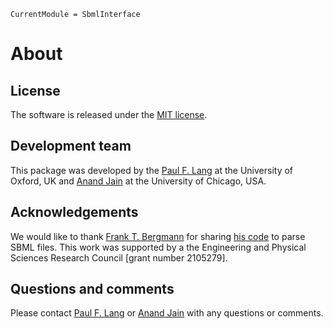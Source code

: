 ```@meta
CurrentModule = SbmlInterface
```

# About

## License

The software is released under the [MIT license](https://github.com/paulflang/SbmlInterface.jl/blob/main/LICENSE).

## Development team

This package was developed by the [Paul F. Lang](https://www.linkedin.com/in/paul-lang-7b54a81a3/) at the University of Oxford, UK and [Anand Jain](https://github.com/anandijain) at the University of Chicago, USA.

## Acknowledgements

We would like to thank [Frank T. Bergmann](https://www.cos.uni-heidelberg.de/index.php/f.bergmann?l=_e) for sharing [his code](https://groups.google.com/forum/#!topic/sbml-discuss/inS4Lzp3Ri8) to parse SBML files. This work was supported by a the Engineering and Physical Sciences Research Council [grant number 2105279].

## Questions and comments

Please contact [Paul F. Lang](mailto:paul.lang@wolfson.ox.ac.uk) or [Anand Jain](mailto:anandj@uchicago.edu) with any questions or comments.
